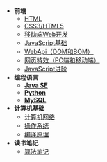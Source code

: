 * **前端**
    * [HTML](HTML/readme)
    * [CSS3/HTML5](CSS/readme)
    * [移动端Web开发](MobileWebDev/readme)
    * [JavaScript基础](JavaScript/readme)
    * [WebApi（DOM和BOM）](WebApi/readme)
    * [网页特效（PC端和移动端）](Web-Effects/readme)
    * [JavaScript进阶](JS-Advance/readme)
* **编程语言**
    * [**Java SE**](Java/readme)
    * [**Python**](Python/readme)
    * [**MySQL**](MySQL/readme)
* **计算机基础**
    * [计算机网络](C-Network/readme)
    * [操作系统](OS/readme)
    * [编译原理](CP/readme)
* **读书笔记**
    * [算法笔记](Algorithm-Notes/readme)
